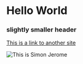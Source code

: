 # Hello World

### slightly smaller header

[This is a link to another site](https://scholarworks.umass.edu/)

![This is Simon Jerome](https://github.com/erinjerome/hello-world/IMG_0625.jpg)
